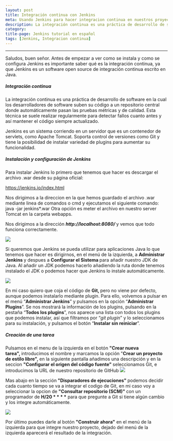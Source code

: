 ```yaml
---
layout: post
title: Integración continua con Jenkins
meta: Usando Jenkins para hacer integracion continua en nuestros proyectos 
description: La integración continua es una práctica de desarrollo de software en la cual los desarrolladores de software suben su código a un repositorio central donde automáticamente pasan las pruebas métricas y de calidad. Esta técnica se suele realizar regularmente para detectar fallos cuanto antes y así mantener el código siempre actualizado. En este articulo veremos como hacer integración continua usando Jenkins.
category: 
title-page: Jenkins tutorial en español
tags: [Jenkins, Integracion continua] 
---
```


***

Saludos, buen señor. Antes de empezar a ver como se instala y como se configura Jenkins es importante saber qué es la integración continua, ya que Jenkins es un software open source de integración continua escrito en Java.

<h5>Integración continua</h5>
La integración continua es una práctica de desarrollo de software en la cual los desarrolladores de software suben su código a un repositorio central donde automáticamente pasan las pruebas métricas y de calidad.
Esta técnica se suele realizar regularmente para detectar fallos cuanto antes y así mantener el código siempre actualizado.

Jenkins es un sistema corriendo en un servidor que es un contenedor de servlets, como Apache Tomcat. Soporta control de versiones como Git y tiene la posibilidad de instalar variedad de plugins para aumentar su funcionalidad.

<h5>Instalación y configuración de Jenkins</h5>

Para instalar Jenkins lo primero que tenemos que hacer es descargar el archivo .war desde su página oficial:

<a href="https://jenkins.io/index.html">https://jenkins.io/index.html</a>

Nos dirigimos a la direccion en la que hemos guardado el archivo .war mediante linea de comandos o cmd y ejecutamos el siguiente comando:
<quote>java -jar jenkins*.war</quote>
Otra opción es meter el archivo en nuestro server Tomcat en la carpeta webapps.

Nos dirigimos a la dirección <em><strong>http://localhost:8080/ </strong></em>y vemos que todo funciona correctamente.

<img class="responsive-img" id="post-image"  src="http://i0.wp.com/frostq.ml/wp-content/uploads/2016/06/Screenshot_1.png">

Si queremos que Jenkins se pueda utilizar para aplicaciones Java lo que tenemos que hacer es dirigirnos, en el menú de la izquierda, a <strong>Administrar Jenkins </strong>y despues a <strong>Configurar el Sistema </strong>para añadir nuestro JDK de Java. Al añadir un JDK podemos hacerlo añadiendo la ruta donde tenemos instalado el JDK o podemos hacer que Jenkins lo instale automáticamente.

<img clas="responsive-img" id="post-image" src="http://i2.wp.com/frostq.ml/wp-content/uploads/2016/06/Screenshot_2.png">

En mi caso quiero que coja el código de <strong>Git, </strong>pero no viene por defecto, aunque podemos instalarlo mediante plugin. Para ello, volvemos a pulsar en el menú “<strong>Administrar Jenkins</strong>” y pulsamos en la opción “<strong>Administrar Plugins</strong>”. Se nos mostrará la información de los plugins, pulsando en la pestaña “<strong>Todos los plugins</strong>”, nos aparece una lista con todos los plugins que podemos instalar, así que filtramos por “<em>git plugin</em>” y lo seleccionamos para su instalación, y pulsamos el botón “<strong>Instalar sin reiniciar</strong>”.
<h5>Creación de una tarea</h5>
Pulsamos en el menu de la izquierda en el botón <strong>"Crear nueva tarea", </strong>introducimos el nombre y marcamos la opción "<b>Crear un proyecto de estilo libre", </b>en la siguiente pantalla añadimos una descripción y en la seccion <strong>"Configurar el origen del código fuente" </strong>seleccionamos Git, e introducimos la URL de nuestro repositorio de GitHub

<img clas="responsive-img" id="post-image" src="http://i1.wp.com/frostq.ml/wp-content/uploads/2016/06/Screenshot_3.png">

Mas abajo en la sección<strong> "Disparadores de ejecuciones" </strong>podemos decidir cada cuanto tiempo se va a integrar el codigo de Git, en mi caso voy a seleccionar la opcion de <strong>"Consultar repositorio (SCM)" </strong>con un programador de <strong>H/20 * * * *</strong> para que pregunte a Git si tiene algún cambio y los integre automáticamente.

<img clas="responsive-img" id="post-image" src="http://i1.wp.com/frostq.ml/wp-content/uploads/2016/06/Screenshot_4.png">

Por último puedes darle al botón <strong>"Construir ahora"</strong> en el menú de la izquierda para que integre nuestro proyecto, dejado del menú de la izquierda aparecerá el resultado de la integración.

